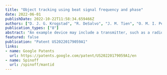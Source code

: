 ```yaml
---
title: "Object tracking using beat signal frequency and phase"
date: 2022-06-01
publishDate: 2022-10-22T11:58:34.659466Z
authors: ["D. J. G. Krogstad", "R. DeSalvo", "J. M. Tien", "O. M. I. Perez", "F. Daneshgaran", "P. Mattera", "R. Parente", "V. Galdi"]
publication_types: ["8"]
abstract: "An example device may include a transmitter, such as a radio-frequency (RF) transmitter, a receiver and a controller. The receiver may include a mixer that generates a beat signal from a received signal and a local oscillator signal. A transmitted signal may include a linear frequency ramp and may be incident on an object, inducing the received signal. The device may include a controller configured to detect a frequency and phase of the beat signal. The device may determine an absolute distance to the object using the beat frequency and a distance component using the beat signal phase. The distance component may be used to increase the precision of an object distance measurement relative to the absolute distance alone. The distance component may be used to detect relatively small movements of the object, such as micron-scale movements. Various other methods, systems and computer-readable media are also disclosed."
featured: false
publication: "Patent US20220179059A1"
links:
- name: Google Patents
  url: https://patents.google.com/patent/US20220179059A1/en
- name: Spinoff
  url: /spinoff/mantid
---
```

